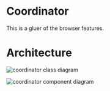Coordinator
==========

This is a gluer of the browser features.

Architecture
=============

![coordinator class diagram](../../docs/diagrams/vela_coordinator_class_diagram.svg)

![coordinator component diagram](../../docs/diagrams/vela_coordinator_component.svg)
